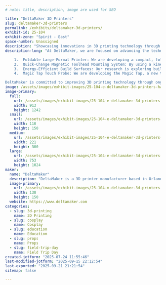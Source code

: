 ```yaml
---
# note: title, description, image are used for SEO

title: "DeltaMaker 3D Printers"
slug: deltamaker-3d-printers
permalink: /exhibits/deltamaker-3d-printers/
exhibit-id: 25-104
exhibit-zone: "Spirit - East"
space-number: Unassigned
description: "Showcasing innovations in 3D printing technology through continuous exploration and development."
description-long: "At DeltaMaker, we are focused on advancing the technology behind 3D printing. Here are some of the projects we are currently working on:

	1.	Foldable Large-Format Printer: We are developing a compact, foldable design that maintains the large-format print capabilities users need, making it easier to transport without sacrificing functionality.
	2.	Quick-Change Magnetic Toolhead Mounting System: By using a kinematic coupling mechanism, we’ve streamlined the process of changing toolheads, making it faster and more precise, allowing for greater flexibility in printing.
	3.	Energy-Efficient Build Surfaces: Our research is exploring build surfaces that offer excellent print adhesion without the need for heating. This approach reduces energy consumption while improving safety and reliability.
	4.	Magic Tap Touch Probe: We are developing the Magic Tap, a new touch probe designed to improve accuracy in 3D printing. This integrated nozzle-probe offers high precision to ensure consistent print quality.

DeltaMaker is committed to improving 3D printing technology through ongoing exploration and development. These projects are just a few examples of our work in progress."
image: /assets/images/exhibit-images/25-104-e-deltamaker-3d-printers-hand-on-wall-221x300.jpg
image-primary: 
  full:
    url: /assets/images/exhibit-images/25-104-e-deltamaker-3d-printers-hand-on-wall-full.jpg
    width: 913
    height: 1242
  small:
    url: /assets/images/exhibit-images/25-104-e-deltamaker-3d-printers-hand-on-wall-110x150.jpg
    width: 110
    height: 150
  medium:
    url: /assets/images/exhibit-images/25-104-e-deltamaker-3d-printers-hand-on-wall-221x300.jpg
    width: 221
    height: 300
  large:
    url: /assets/images/exhibit-images/25-104-e-deltamaker-3d-printers-hand-on-wall-753x1024.jpg
    width: 753
    height: 1024
maker: 
  name: "DeltaMaker"
  description: "DeltaMaker is a 3D printer manufacturer based in Orlando, Florida, specializing in custom, large-format desktop 3D printers. Our mission is to create innovative tools that empower makers to explore their creativity, learn through hands-on experience, and share their ideas with the world. Whether for personal projects, educational purposes, or professional applications, DeltaMaker is dedicated to equipping makers with the technology they need to build, learn, and inspire their communities."
  image-primary:
    url: /assets/images/exhibit-images/25-104-m-deltamaker-3d-printers-dm-logo-138x150.jpg
    width: 138
    height: 150
  website: https://www.deltamaker.com
categories: 
  - slug: 3d-printing
    name: 3D Printing
  - slug: cosplay
    name: Cosplay
  - slug: education
    name: Education
  - slug: props
    name: Props
  - slug: field-trip-day
    name: Field Trip Day
created-jotform: "2025-07-24 11:55:46"
last-modified-jotform: "2025-09-15 22:12:54"
last-exported: "2025-09-21 21:21:54"
sitemap: false

---
```

